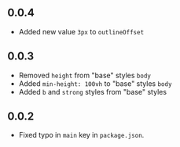 ## 0.0.4
- Added new value `3px` to `outlineOffset`

## 0.0.3
- Removed `height` from "base" styles `body`
- Added `min-height: 100vh` to "base" styles `body`
- Added `b` and `strong` styles from "base" styles

## 0.0.2
- Fixed typo in `main` key in `package.json`.
